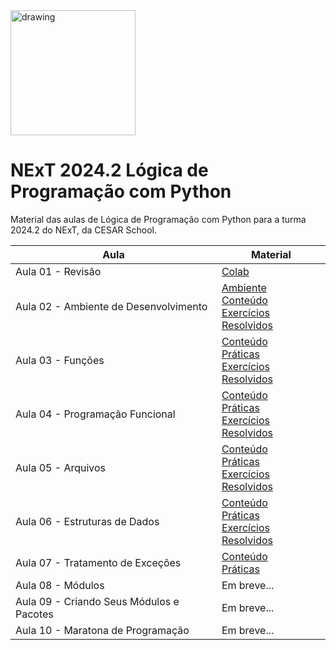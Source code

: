 <img src="https://www.cesar.school/wp-content/uploads/2019/09/marca_cesar_school.png" alt="drawing" width="200"/>

# NExT 2024.2 **Lógica de Programação** com Python

Material das aulas de Lógica de Programação com Python para a turma 2024.2 do NExT, da CESAR School.

| Aula | Material |
| --- | ------- |
| Aula 01 - Revisão | [Colab](https://colab.research.google.com/drive/1ih7fOWPllI0yAJfHWNk-HvDsFrKLZRk4?usp=sharing)|
| Aula 02 - Ambiente de Desenvolvimento | [Ambiente](/aula02/README.md)<br>[Conteúdo](/aula02/Aula02.md)<br>[Exercícios Resolvidos](/aula02/exercicios/)|
| Aula 03 - Funções | [Conteúdo](/aula03/README.md)<br>[Práticas](/aula03/praticas/)<br>[Exercícios Resolvidos](/aula03/exercicios/)|
| Aula 04 - Programação Funcional | [Conteúdo](/aula04/README.md)<br>[Práticas](/aula04/praticas/)<br>[Exercícios Resolvidos](/aula04/exercicios/)|
| Aula 05 - Arquivos | [Conteúdo](/aula05/README.md)<br>[Práticas](/aula05/praticas/)<br>[Exercícios Resolvidos](/aula05/exercicios/)|
| Aula 06 - Estruturas de Dados | [Conteúdo](/aula06/README.md)<br>[Práticas](/aula06/praticas/)<br>[Exercícios Resolvidos](/aula06/exercicios/)|
| Aula 07 - Tratamento de Exceções | [Conteúdo](/aula07/README.md)<br>[Práticas](/aula06/praticas/)|
| Aula 08 - Módulos | Em breve... |
| Aula 09 - Criando Seus Módulos e Pacotes | Em breve... |
| Aula 10 - Maratona de Programação | Em breve... |
